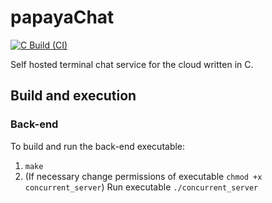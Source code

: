# papayaChat

[![C Build (CI)](https://github.com/erodrigufer/papayaChat/actions/workflows/c_build.yml/badge.svg?branch=main&event=push)](https://github.com/erodrigufer/papayaChat/actions/workflows/c_build.yml)

Self hosted terminal chat service for the cloud written in C.

## Build and execution
### Back-end
To build and run the back-end executable:
1. `make`
2. (If necessary change permissions of executable `chmod +x concurrent_server`) Run executable `./concurrent_server`
